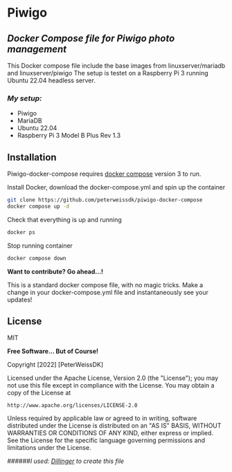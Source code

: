 # Piwigo
## _Docker Compose file for Piwigo photo management_


This Docker compose file include the base images from linuxserver/mariadb and linuxserver/piwigo
The setup is testet on a Raspberry Pi 3 running Ubuntu 22.04 headless server.

### _My setup:_
- Piwigo
- MariaDB
- Ubuntu 22.04
- Raspberry Pi 3 Model B Plus Rev 1.3

## Installation

Piwigo-docker-compose requires [docker compose](https://docs.docker.com/compose/) version 3 to run.

Install Docker, download the  docker-compose.yml and spin up the container

```sh
git clone https://github.com/peterweissdk/piwigo-docker-compose
docker compose up -d
```

Check that everything is up and running

```sh
docker ps
```

Stop running container

```sh
docker compose down
```

**Want to contribute? Go ahead...!**

This is a standard docker compose file, with no magic tricks.
Make a change in your docker-compose.yml file and instantaneously see your updates!

## License

MIT

**Free Software... But of Course!**

Copyright [2022] [PeterWeissDK]

Licensed under the Apache License, Version 2.0 (the "License");
you may not use this file except in compliance with the License.
You may obtain a copy of the License at

    http://www.apache.org/licenses/LICENSE-2.0

Unless required by applicable law or agreed to in writing, software
distributed under the License is distributed on an "AS IS" BASIS,
WITHOUT WARRANTIES OR CONDITIONS OF ANY KIND, either express or implied.
See the License for the specific language governing permissions and
limitations under the License.

######*_I used: [Dillinger](https://dillinger.io) to create this file_*

[//]: # (misc. -comments)
